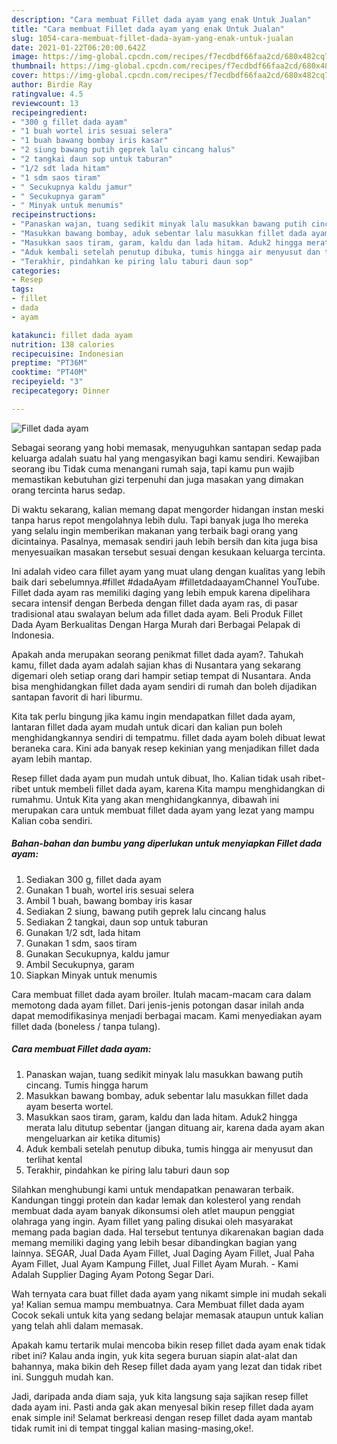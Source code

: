 ```yaml
---
description: "Cara membuat Fillet dada ayam yang enak Untuk Jualan"
title: "Cara membuat Fillet dada ayam yang enak Untuk Jualan"
slug: 1054-cara-membuat-fillet-dada-ayam-yang-enak-untuk-jualan
date: 2021-01-22T06:20:00.642Z
image: https://img-global.cpcdn.com/recipes/f7ecdbdf66faa2cd/680x482cq70/fillet-dada-ayam-foto-resep-utama.jpg
thumbnail: https://img-global.cpcdn.com/recipes/f7ecdbdf66faa2cd/680x482cq70/fillet-dada-ayam-foto-resep-utama.jpg
cover: https://img-global.cpcdn.com/recipes/f7ecdbdf66faa2cd/680x482cq70/fillet-dada-ayam-foto-resep-utama.jpg
author: Birdie Ray
ratingvalue: 4.5
reviewcount: 13
recipeingredient:
- "300 g fillet dada ayam"
- "1 buah wortel iris sesuai selera"
- "1 buah bawang bombay iris kasar"
- "2 siung bawang putih geprek lalu cincang halus"
- "2 tangkai daun sop untuk taburan"
- "1/2 sdt lada hitam"
- "1 sdm saos tiram"
- " Secukupnya kaldu jamur"
- " Secukupnya garam"
- " Minyak untuk menumis"
recipeinstructions:
- "Panaskan wajan, tuang sedikit minyak lalu masukkan bawang putih cincang. Tumis hingga harum"
- "Masukkan bawang bombay, aduk sebentar lalu masukkan fillet dada ayam beserta wortel."
- "Masukkan saos tiram, garam, kaldu dan lada hitam. Aduk2 hingga merata lalu ditutup sebentar (jangan dituang air, karena dada ayam akan mengeluarkan air ketika ditumis)"
- "Aduk kembali setelah penutup dibuka, tumis hingga air menyusut dan terlihat kental"
- "Terakhir, pindahkan ke piring lalu taburi daun sop"
categories:
- Resep
tags:
- fillet
- dada
- ayam

katakunci: fillet dada ayam 
nutrition: 138 calories
recipecuisine: Indonesian
preptime: "PT36M"
cooktime: "PT40M"
recipeyield: "3"
recipecategory: Dinner

---
```



![Fillet dada ayam](https://img-global.cpcdn.com/recipes/f7ecdbdf66faa2cd/680x482cq70/fillet-dada-ayam-foto-resep-utama.jpg)

Sebagai seorang yang hobi memasak, menyuguhkan santapan sedap pada keluarga adalah suatu hal yang mengasyikan bagi kamu sendiri. Kewajiban seorang ibu Tidak cuma menangani rumah saja, tapi kamu pun wajib memastikan kebutuhan gizi terpenuhi dan juga masakan yang dimakan orang tercinta harus sedap.

Di waktu  sekarang, kalian memang dapat mengorder hidangan instan meski tanpa harus repot mengolahnya lebih dulu. Tapi banyak juga lho mereka yang selalu ingin memberikan makanan yang terbaik bagi orang yang dicintainya. Pasalnya, memasak sendiri jauh lebih bersih dan kita juga bisa menyesuaikan masakan tersebut sesuai dengan kesukaan keluarga tercinta. 

Ini adalah video cara fillet ayam yang muat ulang dengan kualitas yang lebih baik dari sebelumnya.#fillet #dadaAyam #filletdadaayamChannel YouTube. Fillet dada ayam ras memiliki daging yang lebih empuk karena dipelihara secara intensif dengan Berbeda dengan fillet dada ayam ras, di pasar tradisional atau swalayan belum ada fillet dada ayam. Beli Produk Fillet Dada Ayam Berkualitas Dengan Harga Murah dari Berbagai Pelapak di Indonesia.

Apakah anda merupakan seorang penikmat fillet dada ayam?. Tahukah kamu, fillet dada ayam adalah sajian khas di Nusantara yang sekarang digemari oleh setiap orang dari hampir setiap tempat di Nusantara. Anda bisa menghidangkan fillet dada ayam sendiri di rumah dan boleh dijadikan santapan favorit di hari liburmu.

Kita tak perlu bingung jika kamu ingin mendapatkan fillet dada ayam, lantaran fillet dada ayam mudah untuk dicari dan kalian pun boleh menghidangkannya sendiri di tempatmu. fillet dada ayam boleh dibuat lewat beraneka cara. Kini ada banyak resep kekinian yang menjadikan fillet dada ayam lebih mantap.

Resep fillet dada ayam pun mudah untuk dibuat, lho. Kalian tidak usah ribet-ribet untuk membeli fillet dada ayam, karena Kita mampu menghidangkan di rumahmu. Untuk Kita yang akan menghidangkannya, dibawah ini merupakan cara untuk membuat fillet dada ayam yang lezat yang mampu Kalian coba sendiri.

<!--inarticleads1-->

##### Bahan-bahan dan bumbu yang diperlukan untuk menyiapkan Fillet dada ayam:

1. Sediakan 300 g, fillet dada ayam
1. Gunakan 1 buah, wortel iris sesuai selera
1. Ambil 1 buah, bawang bombay iris kasar
1. Sediakan 2 siung, bawang putih geprek lalu cincang halus
1. Sediakan 2 tangkai, daun sop untuk taburan
1. Gunakan 1/2 sdt, lada hitam
1. Gunakan 1 sdm, saos tiram
1. Gunakan  Secukupnya, kaldu jamur
1. Ambil  Secukupnya, garam
1. Siapkan  Minyak untuk menumis


Cara membuat fillet dada ayam broiler. Itulah macam-macam cara dalam memotong dada ayam fillet. Dari jenis-jenis potongan dasar inilah anda dapat memodifikasinya menjadi berbagai macam. Kami menyediakan ayam fillet dada (boneless / tanpa tulang). 

<!--inarticleads2-->

##### Cara membuat Fillet dada ayam:

1. Panaskan wajan, tuang sedikit minyak lalu masukkan bawang putih cincang. Tumis hingga harum
1. Masukkan bawang bombay, aduk sebentar lalu masukkan fillet dada ayam beserta wortel.
1. Masukkan saos tiram, garam, kaldu dan lada hitam. Aduk2 hingga merata lalu ditutup sebentar (jangan dituang air, karena dada ayam akan mengeluarkan air ketika ditumis)
1. Aduk kembali setelah penutup dibuka, tumis hingga air menyusut dan terlihat kental
1. Terakhir, pindahkan ke piring lalu taburi daun sop


Silahkan menghubungi kami untuk mendapatkan penawaran terbaik. Kandungan tinggi protein dan kadar lemak dan kolesterol yang rendah membuat dada ayam banyak dikonsumsi oleh atlet maupun penggiat olahraga yang ingin. Ayam fillet yang paling disukai oleh masyarakat memang pada bagian dada. Hal tersebut tentunya dikarenakan bagian dada memang memiliki daging yang lebih besar dibandingkan bagian yang lainnya. SEGAR, Jual Dada Ayam Fillet, Jual Daging Ayam Fillet, Jual Paha Ayam Fillet, Jual Ayam Kampung Fillet, Jual Fillet Ayam Murah. - Kami Adalah Supplier Daging Ayam Potong Segar Dari. 

Wah ternyata cara buat fillet dada ayam yang nikamt simple ini mudah sekali ya! Kalian semua mampu membuatnya. Cara Membuat fillet dada ayam Cocok sekali untuk kita yang sedang belajar memasak ataupun untuk kalian yang telah ahli dalam memasak.

Apakah kamu tertarik mulai mencoba bikin resep fillet dada ayam enak tidak ribet ini? Kalau anda ingin, yuk kita segera buruan siapin alat-alat dan bahannya, maka bikin deh Resep fillet dada ayam yang lezat dan tidak ribet ini. Sungguh mudah kan. 

Jadi, daripada anda diam saja, yuk kita langsung saja sajikan resep fillet dada ayam ini. Pasti anda gak akan menyesal bikin resep fillet dada ayam enak simple ini! Selamat berkreasi dengan resep fillet dada ayam mantab tidak rumit ini di tempat tinggal kalian masing-masing,oke!.

